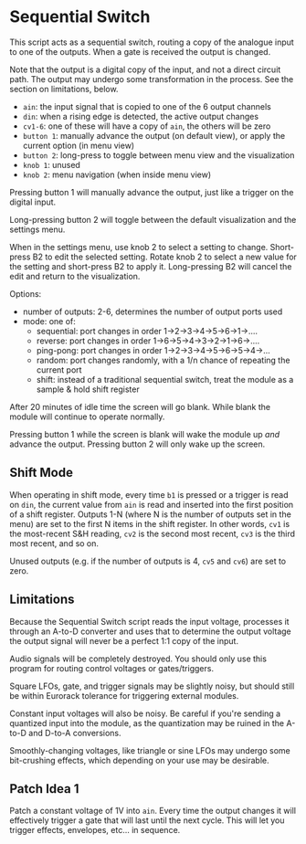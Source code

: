 # Sequential Switch

This script acts as a sequential switch, routing a copy of the analogue input
to one of the outputs.  When a gate is received the output is changed.

Note that the output is a digital copy of the input, and not a direct circuit
path. The output may undergo some transformation in the process.  See the
section on limitations, below.

- `ain`: the input signal that is copied to one of the 6 output channels
- `din`: when a rising edge is detected, the active output changes
- `cv1-6`: one of these will have a copy of `ain`, the others will be zero
- `button 1`: manually advance the output (on default view), or apply the current
  option (in menu view)
- `button 2`: long-press to toggle between menu view and the visualization
- `knob 1`: unused
- `knob 2`: menu navigation (when inside menu view)

Pressing button 1 will manually advance the output, just like a trigger
on the digital input.

Long-pressing button 2 will toggle between the default visualization and
the settings menu.

When in the settings menu, use knob 2 to select a setting to change. Short-
press B2 to edit the selected setting. Rotate knob 2 to select a new value
for the setting and short-press B2 to apply it.  Long-pressing B2 will
cancel the edit and return to the visualization.

Options:
- number of outputs: 2-6, determines the number of output ports used
- mode: one of:
    - sequential: port changes in order 1->2->3->4->5->6->1->....
    - reverse: port changes in order 1->6->5->4->3->2->1->6->....
    - ping-pong: port changes in order 1->2->3->4->5->6->5->4->...
    - random: port changes randomly, with a 1/n chance of repeating
      the current port
    - shift: instead of a traditional sequential switch, treat the module as a
      sample & hold shift register

After 20 minutes of idle time the screen will go blank. While blank the module
will continue to operate normally.

Pressing button 1 while the screen is blank will wake the module up
_and_ advance the output.  Pressing button 2 will only wake up the screen.


## Shift Mode

When operating in shift mode, every time `b1` is pressed or a trigger is read on `din`,
the current value from `ain` is read and inserted into the first position of a shift register.
Outputs 1-N (where N is the number of outputs set in the menu) are set to the first N items
in the shift register. In other words, `cv1` is the most-recent S&H reading, `cv2` is the
second most recent, `cv3` is the third most recent, and so on.

Unused outputs (e.g. if the number of outputs is 4, `cv5` and `cv6`) are set to zero.

## Limitations

Because the Sequential Switch script reads the input voltage, processes it
through an A-to-D converter and uses that to determine the output voltage
the output signal will never be a perfect 1:1 copy of the input.

Audio signals will be completely destroyed.  You should only use this program
for routing control voltages or gates/triggers.

Square LFOs, gate, and trigger signals may be slightly noisy, but should still
be within Eurorack tolerance for triggering external modules.

Constant input voltages will also be noisy.  Be careful if you're sending a
quantized input into the module, as the quantization may be ruined in the
A-to-D and D-to-A conversions.

Smoothly-changing voltages, like triangle or sine LFOs may undergo some
bit-crushing effects, which depending on your use may be desirable.


## Patch Idea 1

Patch a constant voltage of 1V into `ain`.  Every time the output changes it will
effectively trigger a gate that will last until the next cycle. This will let
you trigger effects, envelopes, etc... in sequence.
